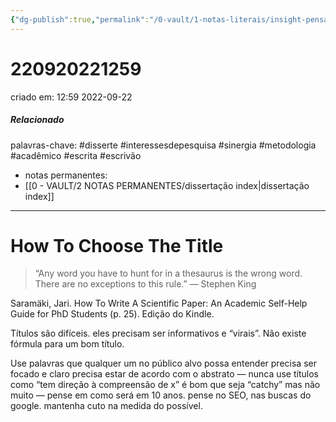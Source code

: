 ```yaml
---
{"dg-publish":true,"permalink":"/0-vault/1-notas-literais/insight-pensamento-e-meditacao/how-to-choose-the-title/","tags":["disserte","interessesdepesquisa","sinergia","metodologia","acadêmico","escrita","escrivão"],"dgHomeLink":true,"dgShowLocalGraph":true,"dgShowFileTree":true,"dgEnableSearch":true}
---
```


# 220920221259
criado em: 12:59 2022-09-22

##### Relacionado
palavras-chave: #disserte #interessesdepesquisa #sinergia #metodologia #acadêmico #escrita #escrivão 
- notas permanentes: 
- [[0 - VAULT/2 NOTAS PERMANENTES/dissertação index\|dissertação index]]

---

# How To Choose The Title 

>“Any word you have to hunt for in a thesaurus is the wrong word. There are no exceptions to this rule.” ― Stephen King

Saramäki, Jari. How To Write A Scientific Paper: An Academic Self-Help 
Guide for PhD Students (p. 25). Edição do Kindle. 

Títulos são difíceis. eles precisam ser informativos e “virais”.
Não existe fórmula para um bom título.

Use palavras que qualquer um no público alvo possa entender
precisa ser focado e claro precisa estar de acordo com o abstrato — nunca use títulos como “tem direção à compreensão de x” é bom que seja “catchy” mas não muito — pense em como será em 10 anos. pense no SEO, nas buscas do google. mantenha cuto na medida do possível.
